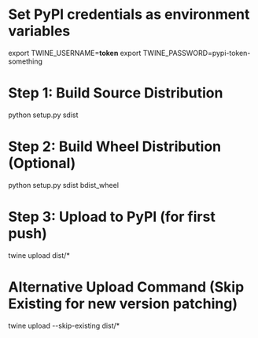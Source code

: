 # Set PyPI credentials as environment variables

export TWINE_USERNAME=__token__
export TWINE_PASSWORD=pypi-token-something

# Step 1: Build Source Distribution

python setup.py sdist

# Step 2: Build Wheel Distribution (Optional)

python setup.py sdist bdist_wheel

# Step 3: Upload to PyPI (for first push)

twine upload dist/*

# Alternative Upload Command (Skip Existing for new version patching)

twine upload --skip-existing dist/*
